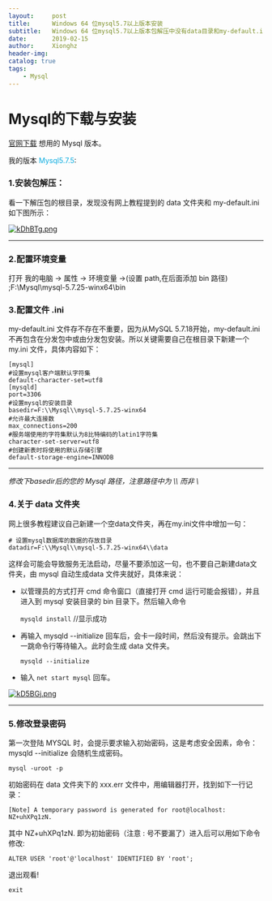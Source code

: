 ```yaml
---
layout:     post
title:      Windows 64 位mysql5.7以上版本安装
subtitle:   Windows 64 位mysql5.7以上版本包解压中没有data目录和my-default.ini和my.ini文件以及服务无法启动的解决办法以及修改初始密码的方法
date:       2019-02-15
author:     Xionghz
header-img: 
catalog: true
tags:
    - Mysql
---
```


# Mysql的下载与安装

[官网下载](https://dev.mysql.com/downloads/mysql/) 想用的 Mysql 版本。

我的版本 <font color='reader'>Mysql5.7.5</font>:

### 1.安装包解压：
看一下解压包的根目录，发现没有网上教程提到的 data 文件夹和 my-default.ini 如下图所示：

[![kDhBTg.png](https://s2.ax1x.com/2019/02/15/kDhBTg.png)](https://imgchr.com/i/kDhBTg)

---

### 2.配置环境变量
打开 我的电脑 -> 属性 -> 环境变量 ->(设置 path,在后面添加 bin 路径) ;F:\Mysql\mysql-5.7.25-winx64\bin

### 3.配置文件 .ini
my-default.ini 文件存不存在不重要，因为从MySQL 5.7.18开始，my-default.ini不再包含在分发包中或由分发包安装。所以关键需要自己在根目录下新建一个 my.ini 文件，具体内容如下：

	[mysql]
	#设置mysql客户端默认字符集
	default-character-set=utf8
	[mysqld]
	port=3306
	#设置mysql的安装目录
	basedir=F:\\Mysql\\mysql-5.7.25-winx64
	#允许最大连接数
	max_connections=200
	#服务端使用的字符集默认为8比特编码的latin1字符集
	character-set-server=utf8
	#创建新表时将使用的默认存储引擎
	default-storage-engine=INNODB

----

 _修改下basedir后的您的 Mysql 路径，注意路径中为 \\\ 而非 \\_

### 4.关于 data 文件夹

网上很多教程建议自己新建一个空data文件夹，再在my.ini文件中增加一句：

	# 设置mysql数据库的数据的存放目录
	datadir=F:\\Mysql\\mysql-5.7.25-winx64\\data

这样会可能会导致服务无法启动，尽量不要添加这一句，也不要自己新建data文件夹，由 mysql 自动生成data 文件夹就好，具体来说：

 * 以管理员的方式打开 cmd 命令窗口（直接打开 cmd 运行可能会报错），并且进入到 mysql 安装目录的 bin 目录下。然后输入命令 
	
	`mysqld install`    //显示成功  
  

 *	再输入 mysqld --initialize 回车后，会卡一段时间，然后没有提示。会跳出下一跳命令行等待输入。此时会生成 data 文件夹。

	`mysqld --initialize`

 * 输入 `net start mysql` 回车。

	
[![kD5BGj.png](https://s2.ax1x.com/2019/02/15/kD5BGj.png)](https://imgchr.com/i/kD5BGj)

---

### 5.修改登录密码
第一次登陆 MYSQL 时，会提示要求输入初始密码，这是考虑安全因素，命令：mysqld --initialize 会随机生成密码。

	mysql -uroot -p

初始密码在 data 文件夹下的 xxx.err 文件中，用编辑器打开，找到如下一行记录：

	[Note] A temporary password is generated for root@localhost: NZ+uhXPq1zN.

其中 NZ+uhXPq1zN. 即为初始密码（注意 : 号不要漏了）进入后可以用如下命令修改:

	ALTER USER 'root'@'localhost' IDENTIFIED BY 'root';

退出观看!

	exit 
